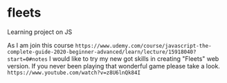 # fleets
Learning project on JS

As I am join this course 
`https://www.udemy.com/course/javascript-the-complete-guide-2020-beginner-advanced/learn/lecture/15918040?start=0#notes`
I would like to try my new got skills in creating "Fleets" web version. 
If you never been playing that wonderful game please take a look.
`https://www.youtube.com/watch?v=z8U6lnQk84I`
